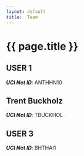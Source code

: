 ```yaml
---
layout: default
title:  Team
---
```


# {{ page.title }}


## USER 1
***UCI Net ID***: ANTHHN10

## Trent Buckholz
***UCI Net ID***: TBUCKHOL

## USER 3
***UCI Net ID***: BHTHAI1
